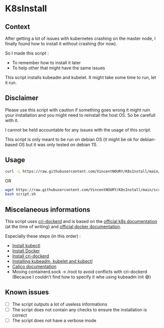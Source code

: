 # K8sInstall

## Context

After getting a lot of issues with kubernetes crashing on the master node, I finally found how to install it without crashing (for now).

So I made this script :
 - To remember how to install it later
 - To help other that might have the same issues

This script installs kubeadm and kubelet.
It might take some time to run, let it run.

## Disclaimer

Please use this script with caution if something goes wrong it might ruin your installation and you might need to reinstall the host OS. So be carefull with it.

I cannot be held accountable for any issues with the usage of this script.

This script is only meant to be run on debian OS (it might be ok for debian-based OS but it was only tested on debian 11).

## Usage

```bash
curl -L https://raw.githubusercontent.com/VincentNOURY/K8sInstall/main/script.sh | bash
```
OR

```bash
wget https://raw.githubusercontent.com/VincentNOURY/K8sInstall/main/script.sh
bash script.sh
```

## Miscelaneous informations

This script uses [cri-dockerd](https://github.com/Mirantis/cri-dockerd) and is based on the [official k8s documentation](https://kubernetes.io/docs/tasks/tools) (at the time of writing) and [official docker documentation](https://docs.docker.com/engine/install/debian).

Especially these steps (in this order) :
 - [Install kubectl](https://kubernetes.io/docs/tasks/tools/install-kubectl-linux)
 - [Install Docker](https://docs.docker.com/engine/install/debian)
 - [Install cri-dockerd](https://github.com/Mirantis/cri-dockerd)
 - [Installing kubeadm, kubelet and kubectl](https://kubernetes.io/docs/setup/production-environment/tools/kubeadm/install-kubeadm/#installing-kubeadm-kubelet-and-kubectl)
 - [Calico documentation](https://docs.tigera.io/calico/latest/getting-started/kubernetes/quickstart)
 - Moving containerd.sock -> /root to avoid conflicts with cri-dockerd (Because I couldn't find how to specify it whe using kubeadm init 😅)

## Known issues

- [ ] The script outputs a lot of useless informations
- [ ] The script does not contain any checks to ensure the installation is correct
- [ ] The script does not have a verbose mode

